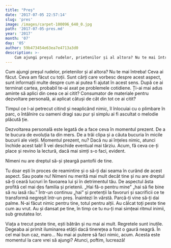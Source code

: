 ```yaml
---
title: "Preș"
date: '2017-07-05 22:57:14'
slug: 'pres'
image: /images/carpet-100096_640_0.jpg
path: '2017-07-05-pres.md'
year: '2017'
month: '07'
day: '05'
author: 59b473454e63ea7e4713a3d0
description: >-
    Cum ajungi preșul rudelor, prietenilor și al altora? Nu te mai întreba! Ceva ai făcut. Ceva am făcut cu toții. Sunt cărți care vorbesc despre acest aspect, sunt informații multe despre cum ai putea fi
---
```

<div class="kg-card-markdown"><p>Cum ajungi preșul rudelor, prietenilor și al altora? Nu te mai întreba! Ceva ai făcut. Ceva am făcut cu toții. Sunt cărți care vorbesc despre acest aspect, sunt informații multe despre cum ai putea fi ajutat în acest sens. După ce ai terminat cartea,  probabil te-ai axat pe problemele cotidiene. Ți-ai mai adus aminte să aplici din ceea ce ai citit? Consumator de materiale pentru dezvoltare personală, ai aplicat câtuși de cât din tot ce ai citit?</p>
<p>Timpul ce l-ai petrecut citind și neaplicând nimic, îl înlocuiai cu o plimbare în parc, o întâlnire cu oameni dragi sau pur și simplu ai fi ascultat o melodie plăcută ție.</p>
<p>Dezvoltarea personală este legată de a face ceva în momentul prezent. De a te bucura de evoluția ta din mers. De a trăi clipa și a căuta bucuria în micile bucurii ale vieții. Momentul prezent, nu? Dacă nu ai înțeles nimic, atunci închide acest tab! Îl vei deschide eventual mai târziu. Acum, fă ceva ce-ți place și revino la lectură, dacă mai simți s-o faci, evident.</p>
<p>Nimeni nu are dreptul să-și șteargă pantofii de tine.</p>
<p>Tu doar ești în proces de reamintire și o să-ți dai seama în curând de acest aspect. Sau poate nu! Nimeni nu merită mai mult decât tine și nu are dreptul să-ți ceară lucruri în favoarea lui și în detrimentul tău. De aspectul ăsta profită cel mai des familia și prietenii. „Hai fă-o pentru mine” „hai să fie bine să nu iasă rău.” Într-un continuu „hai” și pretenții la favoruri și sacrificii ce te transformă negreșit într-un preș. Înaintezi în vârstă. Parcă-ți vine să-ți dai palme. N-ai făcut nimic pentru tine, totul pentru alții. Au călcat toți peste tine cum au vrut. Au și dansat pe tine, în timp ce tu nu-ți mai simțeai ritmul inimii, sub greutatea lor.</p>
<p>Viața a trecut peste tine, ești bătrân și nu mai ai mult. Regretele sunt inutile. Degeaba ai primit iluminarea etății dacă tinerețea a fost o gaură neagră. În cel mai bun caz, maro… Nu mai ai putere să faci nimic, acum. Acesta este momentul la care vrei să ajungi? Atunci, poftim, lucrează!</p>
</div>
    